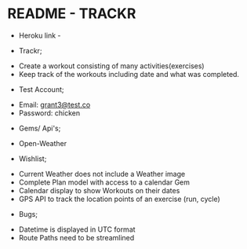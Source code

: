 # README - TRACKR

* Heroku link -

* Trackr;
- Create a workout consisting of many activities(exercises)
- Keep track of the workouts including date and what was completed.

* Test Account;
- Email: grant3@test.co
- Password: chicken

* Gems/ Api's;
- Open-Weather

* Wishlist;
- Current Weather does not include a Weather image
- Complete Plan model with access to a calendar Gem
- Calendar display to show Workouts on their dates
- GPS API to track the location points of an exercise (run, cycle)

* Bugs;
- Datetime is displayed in UTC format
- Route Paths need to be streamlined
